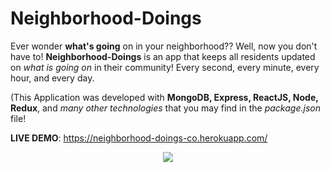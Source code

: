 # Neighborhood-Doings
Ever wonder <strong>what's going</strong> on in your neighborhood?? Well, now you don't have to! <strong>Neighborhood-Doings</strong> is an app that keeps all residents updated on <em>what is going on</em> in their community! Every second, every minute, every hour, and every day.

(This Application was developed with <strong>MongoDB, Express, ReactJS, Node, Redux</strong>, and <em>many other technologies</em> that you may find in the <em>package.json</em> file!

<strong>LIVE DEMO</strong>: https://neighborhood-doings-co.herokuapp.com/

<center><img src="http://recordit.co/X6ncDSlfS8.gif"></center>
